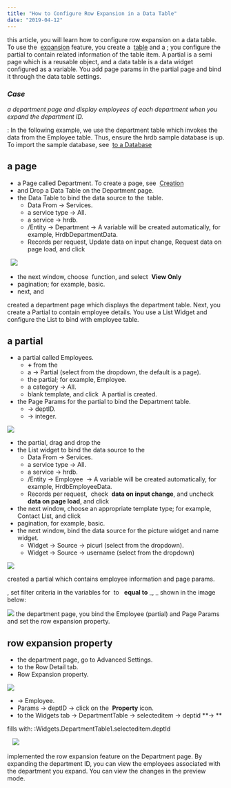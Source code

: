```yaml
---
title: "How to Configure Row Expansion in a Data Table"
date: "2019-04-12"
---
```


this article, you will learn how to configure row expansion on a data table. To use the  [expansion](/learn/app-development/widgets/datalive/datatable/row-expansion-data-table/) feature, you create a  [table](/learn/app-development/widgets/datalive/data-table/) and a [](/learn/app-development/ui-design/page-concepts/partial-pages/); you configure the partial to contain related information of the table item. A partial is a semi page which is a reusable object, and a data table is a data widget configured as a variable. You add page params in the partial page and bind it through the data table settings.

### _Case_

_a department page and display employees of each department when you expand the department ID._

: In the following example, we use the department table which invokes the data from the Employee table. Thus, ensure the hrdb sample database is up. To import the sample database, see  [to a Database](/learn/app-development/services/database-services/working-with-databases/)

## a page

- a Page called Department. To create a page, see  [Creation](/learn/app-development/ui-design/page-creation/)
- and Drop a Data Table on the Department page.
- the Data Table to bind the data source to the  table.
    - Data From → Services.
    - a service type → All.
    - a service → hrdb.
    - /Entity → Department → A variable will be created automatically, for example, HrdbDepartmentData.
    - Records per request, Update data on input change, Request data on page load, and click  

  [![](https://www.wavemaker.com../assets/DataTableConfig.png)](https://www.wavemaker.com../assets/DataTableConfig.png)

- the next window, choose  function, and select  **View Only**
- pagination; for example, basic.
- next, and 

created a department page which displays the department table. Next, you create a Partial to contain employee details. You use a List Widget and configure the List to bind with employee table.

## a partial

- a partial called Employees.
    - **+** from the 
    - a → Partial (select from the dropdown, the default is a page).
    - the partial; for example, Employee.
    - a category → All.
    - blank template, and click  A partial is created.
- the Page Params for the partial to bind the Department table.
    - → deptID.
    - → integer.
    

[![](https://www.wavemaker.com../assets/PageParam-Partial.png)](https://www.wavemaker.com../assets/PageParam-Partial.png)

- the partial, drag and drop the  
- the List widget to bind the data source to the 
    - Data From → Services.
    - a service type → All.
    - a service → hrdb.
    - /Entity → Employee  → A variable will be created automatically, for example, HrdbEmployeeData.
    - Records per request,  check  **data on input change**, and uncheck  **data on page load**, and click 
- the next window, choose an appropriate template type; for example, Contact List, and click 
- pagination, for example, basic.
- the next window, bind the data source for the picture widget and name widget.
    - Widget → Source → picurl (select from the dropdown).
    - Widget → Source → username (select from the dropdown)
    

[![](https://www.wavemaker.com../assets/List-configuration.png)](https://www.wavemaker.com../assets/List-configuration.png)

created a partial which contains employee information and page params.

, set filter criteria in the variables for  to   **equal to** _, _ shown in the image below:

 [![](https://www.wavemaker.com../assets/employeeparambindingdeptid.png)](https://www.wavemaker.com../assets/employeeparambindingdeptid.png) the department page, you bind the Employee (partial) and Page Params and set the row expansion property.

## row expansion property

- the department page, go to Advanced Settings.
- to the Row Detail tab.
- Row Expansion property.

[![](https://www.wavemaker.com../assets/RowExpAdvancedSettings.png)](https://www.wavemaker.com../assets/RowExpAdvancedSettings.png)

- → Employee.
- Params → deptID → click on the  **Property** icon.
- to the Widgets tab → DepartmentTable → selecteditem → deptid **→ **

fills with: :Widgets.DepartmentTable1.selecteditem.deptId

   [![](https://www.wavemaker.com../assets/Bind_tablerow_value_RowExp.png)](https://www.wavemaker.com../assets/Bind_tablerow_value_RowExp.png)

implemented the row expansion feature on the Department page. By expanding the department ID, you can view the employees associated with the department you expand. You can view the changes in the preview mode.
